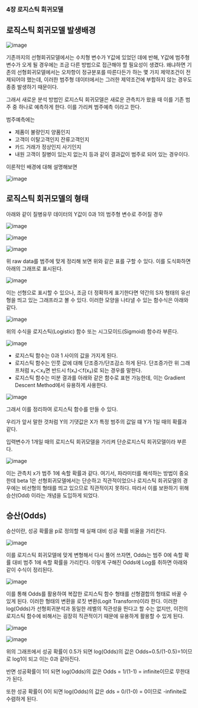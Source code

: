 ### 4장 로지스틱 회귀모델


## 로직스틱 회귀모델 발생배경

![image](https://user-images.githubusercontent.com/79880336/110303310-95d42200-803d-11eb-8e37-5b39332061c0.png)

기존까지의 선형회귀모델에서는 수치형 변수가 Y값에 있었던 데에 반해, 
Y값에 범주형 변수가 오게 될 경우에는 조금 다른 방법으로 접근해야 할 필요성이 생겼다. 
왜냐하면 기존의 선형회귀모델에서는 오차항이 정규분포를 따른다든가 하는 몇 가지 제약조건이 전제되어야 했는데, 
이러한 범주형 데이터에서는 그러한 제약조건에 부합하지 않는 경우도 종종 발생하기 때문이다. 

그래서 새로운 분석 방법인 로지스틱 회귀모델은 새로운 관측치가 왔을 때 이를 기존 범주 중 하나로 예측하게 한다.
이를 가리켜 범주예측 이라고 한다.

범주예측에는
- 제품이 불량인지 양품인지
- 고객이 이탈고객인지 잔류고객인지
- 카드 거래가 정상인지 사기인지
- 내원 고객이 질병이 있는지 없는지​
등과 같이 결과값이 범주로 되어 있는 경우이다.

이론적인 배경에 대해 설명해보면

![image](https://user-images.githubusercontent.com/79880336/110303443-bbf9c200-803d-11eb-87f4-b82b288e6628.png)


## 로직스틱 회귀모델의 형태
아래와 같이 질병유무 데이터의 Y값이 0과 1의 범주형 변수로 주어질 경우

![image](https://user-images.githubusercontent.com/79880336/110303539-d7fd6380-803d-11eb-9547-60bfb903c91a.png)

![image](https://user-images.githubusercontent.com/79880336/110303552-dc298100-803d-11eb-8603-583e59210145.png)

![image](https://user-images.githubusercontent.com/79880336/110303564-df247180-803d-11eb-8f20-e5027ad8d1d2.png)

위 raw data를 범주에 맞게 정리해 보면 위와 같은 표를 구할 수 있다.
이를 도식화하면 아래의 그래프로 표시된다.

![image](https://user-images.githubusercontent.com/79880336/110303612-ec416080-803d-11eb-9ed3-9a4e7988c728.png)

이는 선형으로 표시할 수 있으나, 
조금 더 정확하게 표기한다면 약간의 S자 형태의 유선형을 띄고 있는 그래프라고 볼 수 있다. 
이러한 모양을 나타낼 수 있는 함수식은 아래와 같다.

![image](https://user-images.githubusercontent.com/79880336/110303686-0418e480-803e-11eb-970b-997dfa400d77.png)

위의 수식을 로지스틱(Logistic) 함수 또는 시그모이드(Sigmoid) 함수라 부른다. 

![image](https://user-images.githubusercontent.com/79880336/110303710-0ed37980-803e-11eb-9fd7-ad86f0afd0b1.png)

- 로지스틱 함수는 0과 1 사이의 값을 가지게 된다.
- 로지스틱 함수는 인풋 값에 대해 단조증가/단조감소 하게 된다. 단조증가란 위 그래프처럼 x₁＜x₂면 반드시 f(x₁)＜f(x₂)로 되는 경우를 말한다.
- 로지스틱 함수는 미분 결과를 아래와 같은 함수로 표현 가능한데, 이는 Gradient Descent Method에서 유용하게 사용한다.

![image](https://user-images.githubusercontent.com/79880336/110303754-1c88ff00-803e-11eb-94ac-ff0ea01b322c.png)

그래서 이를 정리하여 로지스틱 함수를 만들 수 있다.

우리가 앞서 말한 것처럼 Y의 기댓값은 X가 특정 범주의 값일 떄 Y가 1일 때의 확률과 같다.

입력변수가 1개일 때의 로지스틱 회귀모델을 가리켜 단순로지스틱 회귀모델이라 부른다.

![image](https://user-images.githubusercontent.com/79880336/110303782-2579d080-803e-11eb-9f78-684c24e2f838.png)

이는 관측치 x가 범주 1에 속할 확률과 같다. 
여기서, 파라미터를 해석하는 방법이 중요한데 beta 1은 선형회귀모델에서는 단순하고 직관적이었으나 
로지스틱 회귀모델의 경우에는 비선형의 형태를 띄고 있으므로 직관적이지 못하다. 
따라서 이를 보완하기 위해 승산(Odd) 이라는 개념을 도입하게 되었다.

## 승산(Odds)

승산이란, 성공 확률을 p로 정의할 때 실패 대비 성공 확률 비율을 가리킨다.

![image](https://user-images.githubusercontent.com/79880336/110303889-493d1680-803e-11eb-8341-c58663c8e849.png)

이를 로지스틱 회귀모델에 맞게 변형해서 다시 풀어 쓰자면, Odds는 범주 0에 속할 확률 대비 범주 1에 속할 확률을 가리킨다. 이렇게 구해진 Odds에 Log를 취하면 아래와 같이 수식이 정리된다.

![image](https://user-images.githubusercontent.com/79880336/110303939-565a0580-803e-11eb-8e89-59ee38d0b4d3.png)

이를 통해 Odds를 활용하여 복잡한 로지스틱 함수 형태를 선형결합의 형태로 바꿀 수 있게 된다. 
이러한 형태의 변환을 로짓 변환(Logit Transform)이라 한다. 
이러한 log(Odds)가 선형회귀분석과 동일한 레벨의 직관성을 띈다고 할 수는 없지만, 
이전의 로지스틱 함수에 비해서는 굉장히 직관적이기 때문에 유용하게 활용할 수 있게 된다.

![image](https://user-images.githubusercontent.com/79880336/110304008-6a9e0280-803e-11eb-9303-f1d7637ae6fa.png)

![image](https://user-images.githubusercontent.com/79880336/110304040-75589780-803e-11eb-9b1a-2a4b74d0e26d.png)


위의 그래프에서 성공 확률이 0.5가 되면 log(Odds)의 값은 
Odds=0.5/(1-0.5)=1이므로 log1이 되고 이는 0과 같아진다. 

반면 성공확률이 1이 되면 log(Odds)의 값은
Odds = 1/(1-1) = infinite이므로 무한대가 된다.

또한 성공 확률이 0이 되면 log(Odds)의 값은
dds = 0/(1-0) = 0이므로 -infinite로 수렴하게 된다.
